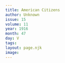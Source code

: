 ```yaml
---
title: American Citizens
author: Unknown
issue: 15
volume: 11
year: 1916
month: 47
day: V
tags:
layout: page.njk
image:
---
```

